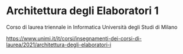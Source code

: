 # Architettura degli Elaboratori 1
Corso di laurea triennale in Informatica
Università degli Studi di Milano

https://www.unimi.it/it/corsi/insegnamenti-dei-corsi-di-laurea/2021/architettura-degli-elaboratori-i

